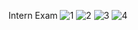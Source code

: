 Intern Exam
![1](https://user-images.githubusercontent.com/33145098/32136917-8a2c0924-bc49-11e7-8f79-27907262a6f3.JPG)
![2](https://user-images.githubusercontent.com/33145098/32136919-8b8a55aa-bc49-11e7-913d-6995cf981526.JPG)
![3](https://user-images.githubusercontent.com/33145098/32136920-8d35701a-bc49-11e7-8641-2b607d7b3ea0.JPG)
![4](https://user-images.githubusercontent.com/33145098/32136921-8f08331e-bc49-11e7-939c-a56c2a42943d.JPG)
